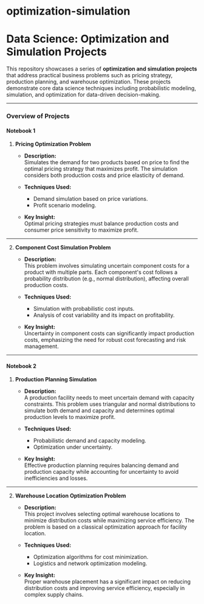 # optimization-simulation

# **Data Science: Optimization and Simulation Projects**

This repository showcases a series of **optimization and simulation projects** that address practical business problems such as pricing strategy, production planning, and warehouse optimization. These projects demonstrate core data science techniques including probabilistic modeling, simulation, and optimization for data-driven decision-making.

---

### **Overview of Projects**

#### **Notebook 1**
1. **Pricing Optimization Problem**  
   - **Description:**  
     Simulates the demand for two products based on price to find the optimal pricing strategy that maximizes profit. The simulation considers both production costs and price elasticity of demand.
   
   - **Techniques Used:**  
     - Demand simulation based on price variations.
     - Profit scenario modeling.

   - **Key Insight:**  
     Optimal pricing strategies must balance production costs and consumer price sensitivity to maximize profit.

---

2. **Component Cost Simulation Problem**  
   - **Description:**  
     This problem involves simulating uncertain component costs for a product with multiple parts. Each component's cost follows a probability distribution (e.g., normal distribution), affecting overall production costs.

   - **Techniques Used:**  
     - Simulation with probabilistic cost inputs.
     - Analysis of cost variability and its impact on profitability.

   - **Key Insight:**  
     Uncertainty in component costs can significantly impact production costs, emphasizing the need for robust cost forecasting and risk management.

---

#### **Notebook 2**
1. **Production Planning Simulation**  
   - **Description:**  
     A production facility needs to meet uncertain demand with capacity constraints. This problem uses triangular and normal distributions to simulate both demand and capacity and determines optimal production levels to maximize profit.

   - **Techniques Used:**  
     - Probabilistic demand and capacity modeling.
     - Optimization under uncertainty.

   - **Key Insight:**  
     Effective production planning requires balancing demand and production capacity while accounting for uncertainty to avoid inefficiencies and losses.

---

2. **Warehouse Location Optimization Problem**  
   - **Description:**  
     This project involves selecting optimal warehouse locations to minimize distribution costs while maximizing service efficiency. The problem is based on a classical optimization approach for facility location.

   - **Techniques Used:**  
     - Optimization algorithms for cost minimization.
     - Logistics and network optimization modeling.

   - **Key Insight:**  
     Proper warehouse placement has a significant impact on reducing distribution costs and improving service efficiency, especially in complex supply chains.
